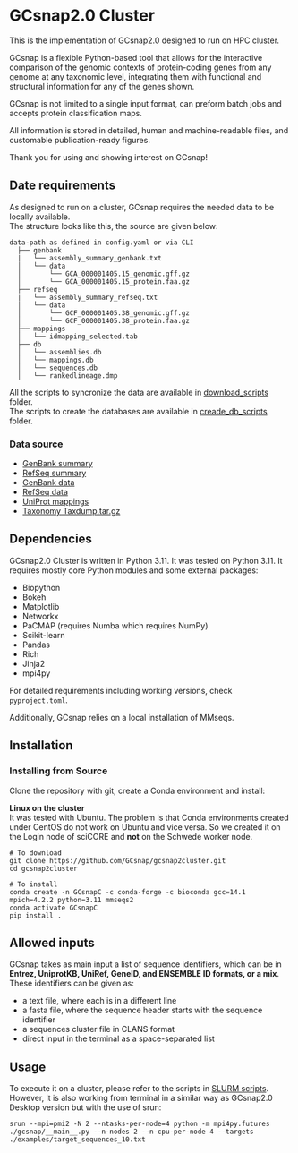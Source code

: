 # GCsnap2.0 Cluster

This is the implementation of GCsnap2.0 designed to run on HPC cluster. 

GCsnap is a flexible Python-based tool that allows for the interactive comparison of the genomic contexts of protein-coding genes from any genome at any taxonomic level, integrating them with functional and structural information for any of the genes shown. 

GCsnap is not limited to a single input format, can preform batch jobs and accepts protein classification maps. 

All information is stored in detailed, human and machine-readable files, and customable publication-ready figures.


Thank you for using and showing interest on GCsnap!

## Date requirements
As designed to run on a cluster, GCsnap requires the needed data to be locally available.  
The structure looks like this, the source are given below:
```
data-path as defined in config.yaml or via CLI  
  ├── genbank  
  |   └── assembly_summary_genbank.txt   
  │   └── data   
  │       └── GCA_000001405.15_genomic.gff.gz  
  │       └── GCA_000001405.15_protein.faa.gz      
  ├── refseq  
  |   └── assembly_summary_refseq.txt     
  │   └── data   
  │       └── GCF_000001405.38_genomic.gff.gz  
  │       └── GCF_000001405.38_protein.faa.gz      
  ├── mappings  
  │   └── idmapping_selected.tab  
  ├── db  
  │   └── assemblies.db  
  │   └── mappings.db  
  │   └── sequences.db  
  │   └── rankedlineage.dmp  
```

All the scripts to syncronize the data are available in [download_scripts](/download_scripts) folder.  
The scripts to create the databases are available in [creade_db_scripts](/create_db_scripts) folder.  

### Data source
- [GenBank summary](https://ftp.ncbi.nlm.nih.gov/genomes/genbank)  
- [RefSeq summary](https://ftp.ncbi.nlm.nih.gov/genomes/refseq)
- [GenBank data](https://ftp.ncbi.nlm.nih.gov/genomes/all/GCA)
- [RefSeq data](https://ftp.ncbi.nlm.nih.gov/genomes/all/GCF)
- [UniProt mappings](https://ftp.uniprot.org/pub/databases/uniprot/current_release/knowledgebase/idmapping)
- [Taxonomy Taxdump.tar.gz](https://ftp.ncbi.nlm.nih.gov/pub/taxonomy)



## Dependencies

GCsnap2.0 Cluster is written in Python 3.11. It was tested on Python 3.11. It requires mostly core Python modules and some external packages: 
  - Biopython
  - Bokeh
  - Matplotlib
  - Networkx 
  - PaCMAP (requires Numba which requires NumPy)
  - Scikit-learn
  - Pandas
  - Rich
  - Jinja2
  - mpi4py

For detailed requirements including working versions, check ```pyproject.toml```.

Additionally, GCsnap relies on a local installation of MMseqs.

## Installation

### Installing from Source

Clone the repository with git, create a Conda environment and install:

**Linux on the cluster**  
It was tested with Ubuntu. The problem is that Conda environments created under CentOS do not work on Ubuntu and vice versa.
So we created it on the Login node of sciCORE and **not** on the Schwede worker node.
```
# To download
git clone https://github.com/GCsnap/gcsnap2cluster.git
cd gcsnap2cluster

# To install
conda create -n GCsnapC -c conda-forge -c bioconda gcc=14.1 mpich=4.2.2 python=3.11 mmseqs2
conda activate GCsnapC
pip install .
```

## Allowed inputs

GCsnap takes as main input a list of sequence identifiers, which can be in **Entrez, UniprotKB, UniRef, GeneID, and ENSEMBLE ID formats, or a mix**. These identifiers can be given as:
  - a text file, where each is in a different line
  - a fasta file, where the sequence header starts with the sequence identifier
  - a sequences cluster file in CLANS format
  - direct input in the terminal as a space-separated list
  
## Usage

To execute it on a cluster, please refer to the scripts in [SLURM scripts](/slurm_scripts). However, it is also working from terminal in a similar way as GCsnap2.0 Desktop version but with the use of srun:
```
srun --mpi=pmi2 -N 2 --ntasks-per-node=4 python -m mpi4py.futures ./gcsnap/__main__.py --n-nodes 2 --n-cpu-per-node 4 --targets ./examples/target_sequences_10.txt
```
